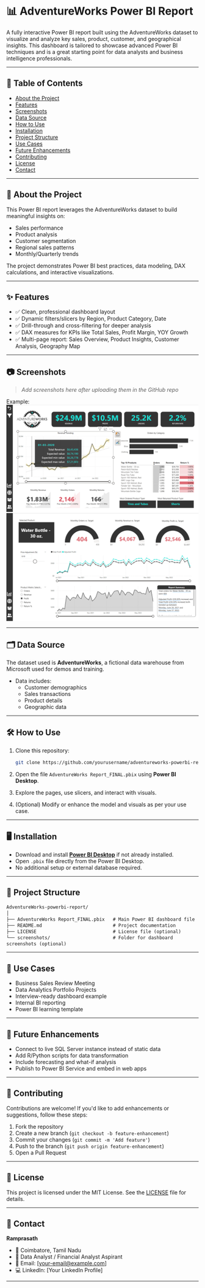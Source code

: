 
# 📊 AdventureWorks Power BI Report

A fully interactive Power BI report built using the AdventureWorks dataset to visualize and analyze key sales, product, customer, and geographical insights. This dashboard is tailored to showcase advanced Power BI techniques and is a great starting point for data analysts and business intelligence professionals.

---

## 📌 Table of Contents

- [About the Project](#about-the-project)
- [Features](#features)
- [Screenshots](#screenshots)
- [Data Source](#data-source)
- [How to Use](#how-to-use)
- [Installation](#installation)
- [Project Structure](#project-structure)
- [Use Cases](#use-cases)
- [Future Enhancements](#future-enhancements)
- [Contributing](#contributing)
- [License](#license)
- [Contact](#contact)

---

## 📖 About the Project

This Power BI report leverages the AdventureWorks dataset to build meaningful insights on:
- Sales performance
- Product analysis
- Customer segmentation
- Regional sales patterns
- Monthly/Quarterly trends

The project demonstrates Power BI best practices, data modeling, DAX calculations, and interactive visualizations.

---

## ✨ Features

- ✅ Clean, professional dashboard layout
- ✅ Dynamic filters/slicers by Region, Product Category, Date
- ✅ Drill-through and cross-filtering for deeper analysis
- ✅ DAX measures for KPIs like Total Sales, Profit Margin, YOY Growth
- ✅ Multi-page report: Sales Overview, Product Insights, Customer Analysis, Geography Map

---

## 📷 Screenshots

> _Add screenshots here after uploading them in the GitHub repo_

Example:
![Sales Overview](Sales_Overview.png)
![Product Breakdown](Product_breakdown.png)

---

## 🗂️ Data Source

The dataset used is **AdventureWorks**, a fictional data warehouse from Microsoft used for demos and training.

- Data includes:
  - Customer demographics
  - Sales transactions
  - Product details
  - Geographic data

---

## 🛠️ How to Use

1. Clone this repository:
   ```bash
   git clone https://github.com/yourusername/adventureworks-powerbi-report.git
   ```

2. Open the file `AdventureWorks Report_FINAL.pbix` using **Power BI Desktop**.

3. Explore the pages, use slicers, and interact with visuals.

4. (Optional) Modify or enhance the model and visuals as per your use case.

---

## 🖥️ Installation

- Download and install **[Power BI Desktop](https://powerbi.microsoft.com/desktop/)** if not already installed.
- Open `.pbix` file directly from the Power BI Desktop.
- No additional setup or external database required.

---

## 📁 Project Structure

```
AdventureWorks-powerbi-report/
│
├── AdventureWorks Report_FINAL.pbix   # Main Power BI dashboard file
├── README.md                          # Project documentation
├── LICENSE                            # License file (optional)
└── screenshots/                       # Folder for dashboard screenshots (optional)
```

---

## 💼 Use Cases

- Business Sales Review Meeting
- Data Analytics Portfolio Projects
- Interview-ready dashboard example
- Internal BI reporting
- Power BI learning template

---

## 🚀 Future Enhancements

- Connect to live SQL Server instance instead of static data
- Add R/Python scripts for data transformation
- Include forecasting and what-if analysis
- Publish to Power BI Service and embed in web apps

---

## 🤝 Contributing

Contributions are welcome! If you'd like to add enhancements or suggestions, follow these steps:

1. Fork the repository
2. Create a new branch (`git checkout -b feature-enhancement`)
3. Commit your changes (`git commit -m 'Add feature'`)
4. Push to the branch (`git push origin feature-enhancement`)
5. Open a Pull Request

---

## 📜 License

This project is licensed under the MIT License. See the [LICENSE](LICENSE) file for details.

---

## 📧 Contact

**Ramprasath**
- 📍 Coimbatore, Tamil Nadu
- 💼 Data Analyst / Financial Analyst Aspirant
- 📧 Email: [your-email@example.com]
- 💻 LinkedIn: [Your LinkedIn Profile]

---
